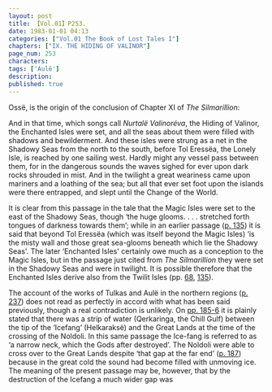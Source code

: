 ```yaml
---
layout: post
title: 【Vol.01】P253.
date: 1983-01-01 04:13
categories: ["Vol.01 The Book of Lost Tales I"]
chapters: ["IX. THE HIDING OF VALINOR"]
page_num: 253
characters: 
tags: ['Aulë']
description: 
published: true
---
```


<p style="text-indent: 0;">
Ossë, is the origin of the conclusion of Chapter XI of <I>The Silmarillion</I>:
</p>

And in that time, which songs call <I>Nurtalë Valinoréva</I>, the Hiding of Valinor, the Enchanted Isles were set, and all the seas about them were filled with shadows and bewilderment. And these isles were strung as a net in the Shadowy Seas from the north to the south, before Tol Eressëa, the Lonely Isle, is reached by one sailing west. Hardly might any vessel pass between them, for in the dangerous sounds the waves sighed for ever upon dark rocks shrouded in mist. And in the twilight a great weariness came upon mariners and a loathing of the sea; but all that ever set foot upon the islands were there entrapped, and slept until the Change of the World.

It is clear from this passage in the tale that the Magic Isles were set to the east of the Shadowy Seas, though ‘the huge glooms. . . . stretched forth tongues of darkness towards them’; while in an earlier passage ([p. 135]({{site.baseurl}}/vol01-p135)) it is said that beyond Tol Eressëa (which was itself beyond the Magic Isles) ‘is the misty wall and those great sea-glooms beneath which lie the Shadowy Seas'. The later ‘Enchanted Isles' certainly owe much as a conception to the Magic Isles, but in the passage just cited from <I>The Silmarillion</I> they were set in the Shadowy Seas and were in twilight. It is possible therefore that the Enchanted Isles derive also from the Twilit Isles (pp. [68]({{site.baseurl}}/vol01-p68), [135]({{site.baseurl}}/vol01-p135)).

The account of the works of Tulkas and Aulë in the northern regions ([p. 237]({{site.baseurl}}/vol01-p237)) does not read as perfectly in accord with what has been said previously, though a real contradiction is unlikely. On [pp. 185-6]({{site.baseurl}}/vol01-p185) it is plainly stated that there was a strip of water (Qerkaringa, the Chill Gulf) between the tip of the ‘Icefang’ (Helkaraksë) and the Great Lands at the time of the crossing of the Noldoli. In this same passage the Ice-fang is referred to as ‘a narrow neck, which the Gods after destroyed’. The Noldoli were able to cross over to the Great Lands despite ‘that gap at the far end’ ([p. 187]({{site.baseurl}}/vol01-p187)) because in the great cold the sound had become filled with unmoving ice. The meaning of the present passage may be, however, that by the destruction of the Icefang a much wider gap was

